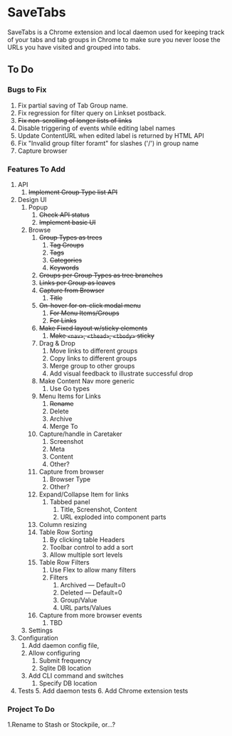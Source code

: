 # SaveTabs

SaveTabs is a Chrome extension and local daemon used for keeping track of your tabs and tab groups in Chrome to make sure you never loose the URLs you have visited and grouped into tabs. 

## To Do

### Bugs to Fix
1. Fix partial saving of Tab Group name.
2. Fix regression for filter query on Linkset postback.
3. ~~Fix non-scrolling of longer lists of links~~
4. Disable triggering of events while editing label names
5. Update ContentURL when edited label is returned by HTML API
6. Fix "Invalid group filter foramt" for slashes ('/') in group name
7. Capture browser
### Features To Add
1. API
   1. ~~Implement Group Type list API~~
2. Design UI
   1. Popup
      1. ~~Check API status~~  
      2. ~~Implement basic UI~~  
   2. Browse 
      1. ~~Group Types as trees~~
         1. ~~Tag Groups~~
         2. ~~Tags~~
         3. ~~Categories~~
         4. ~~Keywords~~
      2. ~~Groups per Group Types as tree branches~~
      3. ~~Links per Group as leaves~~
      4. ~~Capture from Browser~~
         1. ~~Title~~
      5. ~~On-hover for on-click modal menu~~
         1. ~~For Menu Items/Groups~~
         2. ~~For Links~~
      6. ~~Make Fixed layout w/sticky elements~~
         1. ~~Make `<nav>`, `<thead>`, `<tbody>` sticky~~ 
      7. Drag & Drop 
         1. Move links to different groups
         2. Copy links to different groups
         3. Merge group to other groups
         4. Add visual feedback to illustrate successful drop
      8. Make Content Nav more generic
         1. Use Go types
      9. Menu Items for Links
         1. ~~Rename~~
         2. Delete
         3. Archive
         4. Merge To
      10. Capture/handle in Caretaker
          1. Screenshot
          2. Meta
          3. Content
          4. Other?
      11. Capture from browser
          1. Browser Type
          2. Other?
      12. Expand/Collapse Item for links
          1. Tabbed panel
             1. Title, Screenshot, Content
             2. URL exploded into component parts
      13. Column resizing
      14. Table Row Sorting
          1. By clicking table Headers
          2. Toolbar control to add a sort
          3. Allow multiple sort levels
      15. Table Row Filters
          1. Use Flex to allow many filters
          2. Filters
             1. Archived — Default=0
             2. Deleted — Default=0
             3. Group/Value
             4. URL parts/Values
      16. Capture from more browser events
          1. TBD
   3. Settings
3. Configuration
   1. Add daemon config file, 
   4. Allow configuring
      1. Submit frequency
      2. Sqlite DB location 
   5. Add CLI command and switches
      1. Specify DB location
4. Tests
   5. Add daemon tests
   6. Add Chrome extension tests

### Project To Do
1.Rename to Stash or Stockpile, or...?
